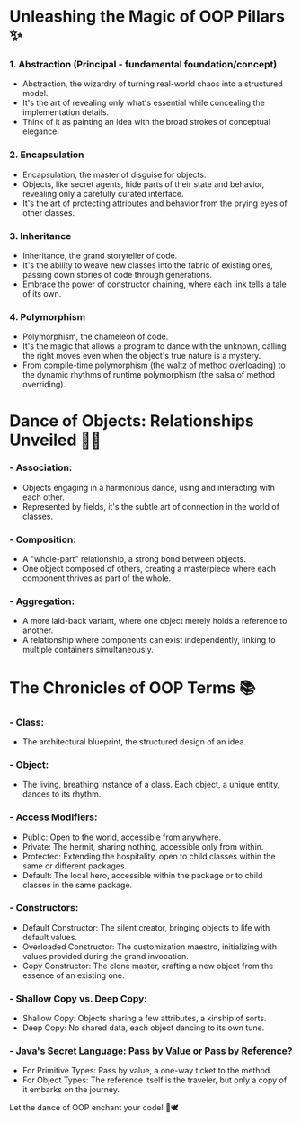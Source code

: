 # Unleashing the Magic of OOP Pillars ✨

### 1. Abstraction (Principal - fundamental foundation/concept)

- Abstraction, the wizardry of turning real-world chaos into a structured model.
- It's the art of revealing only what's essential while concealing the implementation details.
- Think of it as painting an idea with the broad strokes of conceptual elegance.

### 2. Encapsulation

- Encapsulation, the master of disguise for objects.
- Objects, like secret agents, hide parts of their state and behavior, revealing only a carefully curated interface.
- It's the art of protecting attributes and behavior from the prying eyes of other classes.

### 3. Inheritance

- Inheritance, the grand storyteller of code.
- It's the ability to weave new classes into the fabric of existing ones, passing down stories of code through generations.
- Embrace the power of constructor chaining, where each link tells a tale of its own.

### 4. Polymorphism

- Polymorphism, the chameleon of code.
- It's the magic that allows a program to dance with the unknown, calling the right moves even when the object's true nature is a mystery.
- From compile-time polymorphism (the waltz of method overloading) to the dynamic rhythms of runtime polymorphism (the salsa of method overriding).

# Dance of Objects: Relationships Unveiled 💃🕺

### - Association:

- Objects engaging in a harmonious dance, using and interacting with each other.
- Represented by fields, it's the subtle art of connection in the world of classes.

### - Composition:

- A "whole-part" relationship, a strong bond between objects.
- One object composed of others, creating a masterpiece where each component thrives as part of the whole.

### - Aggregation:

- A more laid-back variant, where one object merely holds a reference to another.
- A relationship where components can exist independently, linking to multiple containers simultaneously.

# The Chronicles of OOP Terms 📚

### - Class:

- The architectural blueprint, the structured design of an idea.
  
### - Object:

- The living, breathing instance of a class. Each object, a unique entity, dances to its rhythm.

### - Access Modifiers:

- Public: Open to the world, accessible from anywhere.
- Private: The hermit, sharing nothing, accessible only from within.
- Protected: Extending the hospitality, open to child classes within the same or different packages.
- Default: The local hero, accessible within the package or to child classes in the same package.

### - Constructors:

- Default Constructor: The silent creator, bringing objects to life with default values.
- Overloaded Constructor: The customization maestro, initializing with values provided during the grand invocation.
- Copy Constructor: The clone master, crafting a new object from the essence of an existing one.

### - Shallow Copy vs. Deep Copy:

- Shallow Copy: Objects sharing a few attributes, a kinship of sorts.
- Deep Copy: No shared data, each object dancing to its own tune.

### - Java's Secret Language: Pass by Value or Pass by Reference?

- For Primitive Types: Pass by value, a one-way ticket to the method.
- For Object Types: The reference itself is the traveler, but only a copy of it embarks on the journey.

Let the dance of OOP enchant your code! 🎩🕊️
